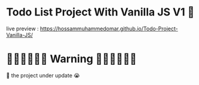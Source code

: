 # Todo List Project With Vanilla JS V1 🤙

live preview : https://hossammuhammedomar.github.io/Todo-Project-Vanilla-JS/

# 🚫🚫🚫🚫🚫🚫 Warning 🚫🚫🚫🚫🚫🚫
🤚 the project under update 😭
